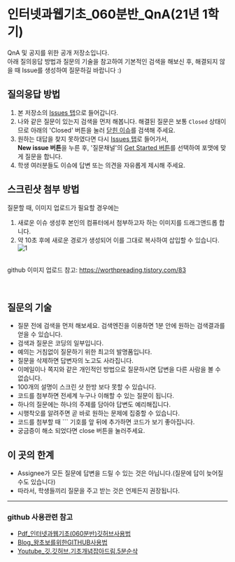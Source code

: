 # 인터넷과웹기초_060분반_QnA(21년 1학기)
QnA 및 공지를 위한 공개 저장소입니다. <br>
아래 질의응답 방법과 질문의 기술을 참고하여 기본적인 검색을 해보신 후, 해결되지 않을 때 Issue를 생성하여 질문하길 바랍니다 :)

## 질의응답 방법

1. 본 저장소의 [Issues 탭](https://github.com/haileykang/Introduction-to-Internet-and-Web_060_2101/issues)으로 들어갑니다.
2. 나와 같은 질문이 있는지 검색을 먼저 해봅니다. 해결된 질문은 보통 `Closed` 상태이므로 아래의 'Closed' 버튼을 눌러 [닫힌 이슈](https://github.com/haileykang/Introduction-to-Internet-and-Web_060_2101/issues?q=is%3Aissue+is%3Aclosed)를 검색해 주세요.
3. 원하는 대답을 찾지 못하였다면 다시 [Issues 탭](https://github.com/haileykang/Introduction-to-Internet-and-Web_060_2101/issues)로 들어가서,<br>
   **New issue 버튼**을 누른 후, '질문채널'의 [Get Started 버튼](https://github.com/haileykang/Introduction-to-Internet-and-Web_060_2101/issues/new/choose)를 선택하여 포맷에 맞게 질문을 합니다.
4. 학생 여러분들도 이슈에 답변 또는 의견을 자유롭게 제시해 주세요.

## 스크린샷 첨부 방법
질문할 때, 이미지 업로드가 필요할 경우에는
1. 새로운 이슈 생성후 본인의 컴퓨터에서 첨부하고자 하는 이미지를 드래그앤드롭 합니다.
2. 약 10초 후에 새로운 경로가 생성되어 이를 그대로 복사하여 삽입할 수 있습니다.
![1](https://user-images.githubusercontent.com/59238310/112935319-7c1a8c00-915e-11eb-9f17-718216c29f29.gif)

<br>github 이미지 업로드 참고: https://worthpreading.tistory.com/83

<br>

## 질문의 기술	
- 질문 전에 검색을 먼저 해보세요. 검색엔진을 이용하면 1분 안에 원하는 검색결과를 얻을 수 있습니다. 
- 검색과 질문은 코딩의 일부입니다. 
- 예의는 거침없이 질문하기 위한 최고의 발명품입니다.	
- 질문을 삭제하면 답변자의 노고도 사라집니다.	
- 이메일이나 쪽지와 같은 개인적인 방법으로 질문하시면 답변을 다른 사람을 볼 수 없습니다.	
- 100개의 설명이 스크린 샷 한방 보다 못할 수 있습니다.	
- 코드를 첨부하면 전세계 누구나 이해할 수 있는 질문이 됩니다.	
- 하나의 질문에는 하나의 주제를 담아야 답변도 예리해집니다.	
- 시행착오를 알려주면 곧 바로 원하는 문제에 집중할 수 있습니다.
- 코드를 첨부할 때 \`\`\` 기호를 앞 뒤에 추가하면 코드가 보기 좋아집니다.
- 궁금증이 해소 되었다면 close 버튼을 눌러주세요.

## 이 곳의 한계
- Assignee가 모든 질문에 답변을 드릴 수 있는 것은 아닙니다.(질문에 답이 늦어질 수도 있습니다)  
- 따라서, 학생들끼리 질문을 주고 받는 것은 언제든지 권장됩니다.

---
### github 사용관련 참고
- [Pdf_인터넷과웹기초(060분반)깃허브사용법](https://drive.google.com/file/d/1ZuTZxTtoJlRJ3kWLQazVPrYzzDeOawqX/view?usp=sharing)
- [Blog_왕초보를위한GITHUB사용법](https://tagilog.tistory.com/377)
- [Youtube_깃.깃허브.기초개념잡아드림.5분순삭](https://www.youtube.com/watch?v=YFNQwo7iTNc&ab_channel=%EB%85%B8%EB%A7%88%EB%93%9C%EC%BD%94%EB%8D%94NomadCoders)
